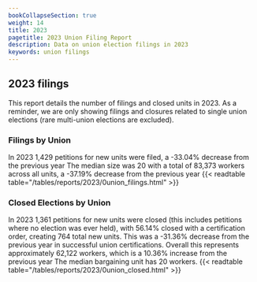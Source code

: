 ```yaml
---
bookCollapseSection: true
weight: 14
title: 2023
pagetitle: 2023 Union Filing Report
description: Data on union election filings in 2023
keywords: union filings
---
```


## 2023 filings

This report details the number of filings and closed units in 2023. As a reminder, we are only showing filings and closures related to single union elections (rare multi-union elections are excluded).

### Filings by Union
In 2023 1,429 petitions for new units were filed, a -33.04% decrease from the previous year The median size was 20 with a total of 83,373 workers across all units, a -37.19% decrease from the previous year
{{< readtable table="/tables/reports/2023/0union_filings.html" >}}

### Closed Elections by Union
In 2023 1,361 petitions for new units were closed (this includes petitions where no election was ever held), with 56.14% closed with a certification order, creating 764 total new units. This was a -31.36% decrease from the previous year in successful union certifications. Overall this represents approximately 62,122 workers, which is a 10.36% increase from the previous year The median bargaining unit has 20 workers.
{{< readtable table="/tables/reports/2023/0union_closed.html" >}}

